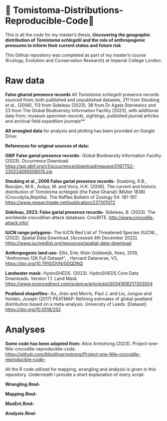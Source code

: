 # 🐊 Tomistoma-Distributions-Reproducible-Code🐊 #
This is all the code for my master’s thesis, **Uncovering the geographic distribution of *Tomistoma schlegelii* and the role of anthropogenic pressures to inform their current status and future risk**

This Github repository was completed as part of my master’s course (Ecology, Evolution and Conservation Research) at Imperial College London.

# Raw data #

**False gharial presence records**
All *Tomistoma schlegelii* presence records sourced from; both published and unpublished datasets, 211 from Steubing et al., (2006), 113 from Sideleau (2023), 36 from Dr Agata Staniewicz and 23 from The Global Biodiversity Information Facility (2023), with additional data from; museum specimen records, sightings, published journal articles and archival field expedition journals** 

**All wrangled data** for analysis and plotting has been provided on Google Drive:
<link>

**References for original sources of data:**

**GBIF False garial presence records-**
Global Biodiversity Information Facility. (2023). Occurrence Download. https://api.gbif.org/v1/occurrence/download/request/0167752-230224095556074.zip

**Steubing et al., 2006 False garial presence records-**
Stuebing, R.B., Bezuijen, M.R., Auliya, M. and Voris, H.K. (2006). The current and historic distribution of Tomistoma schlegelii (the False Gharial) (Müller 1838) (Crocodylia,Reptilia). The Raffles Bulletin of Zoology 54: 181-197. https://www.researchgate.net/publication/237301072 

**Sideleau, 2023. False garial presence records-**
Sideleau, B. (2023). The worldwide crocodilian attack database. CrocBITE. http://www.crocodile-attack.info/ 

**IUCN range polygons-**
The IUCN Red List of Threatened Species (IUCN)., (2022). Spatial Data Download. [Accessed 4th December 2022]. https://www.iucnredlist.org/resources/spatial-data-download 

**Anthropogenic land use-**
Ellis, Erle; Klein Goldewijk, Kees, 2019, "Anthromes 12K Full Dataset", , Harvard Dataverse, V3, https://doi.org/10.7910/DVN/G0QDNQ 

**Landwater mask-**
HydroSHEDS. (2023). HydroSHEDS Core Data Downloads. Version 1.1. Land Mask https://www.sciencedirect.com/science/article/pii/S0341816217303004 


**Peatland shapefiles-**
Xu, Jiren and Morris, Paul J. and Liu, Junguo and Holden, Joseph (2017) PEATMAP: Refining estimates of global peatland distribution based on a meta-analysis. University of Leeds. [Dataset] https://doi.org/10.5518/252 

# Analyses #

**Some code has been adapted from:**
Alice Armstrong.(2023). Project-one-Nile-crocodile-reproducible-code. https://github.com/Alicelilyarmstrong/Project-one-Nile-crocodile-reproducible-code- 

All the R code utilized for mapping, wrangling and analysis is given in this repository. Underneath I provide a short explanation of every script.


**Wrangling.Rmd-**

**Mapping.Rmd-**

**MaxEnt.Rmd-**

**Analysis.Rmd-**
